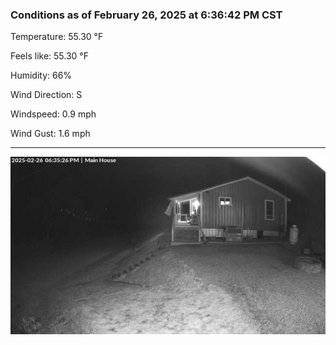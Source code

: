### Conditions as of February 26, 2025 at 6:36:42 PM CST 

Temperature: 55.30 &deg;F

Feels like: 55.30 &deg;F

Humidity: 66%

Wind Direction: S

Windspeed: 0.9 mph

Wind Gust: 1.6 mph

---

<img src="./images/latest.jpeg"/>

